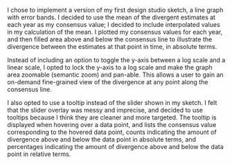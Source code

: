 I chose to implement a version of my first design studio sketch, a line graph with error bands. I decided to use the mean of the divergent estimates at each year as my consensus value; I decided to include interpolated values in my calculation of the mean. I plotted my consensus values for each year, and then filled area above and below the consensus line to illustrate the divergence between the estimates at that point in time, in absolute terms.

Instead of including an option to toggle the y-axis between a log scale and a linear scale, I opted to lock the y-axis to a log scale and make the graph area zoomable (semantic zoom) and pan-able. This allows a user to gain an on-demand fine-grained view of the divergence at any point along the consensus line.

I also opted to use a tooltip instead of the slider shown in my sketch. I felt that the slider overlay was messy and imprecise, and decided to use tooltips because I think they are cleaner and more targeted. The tooltip is displayed when hovering over a data point, and lists the consensus value corresponding to the hovered data point, counts indicating the amount of divergence above and below the data point in absolute terms, and percentages indicating the amount of divergence above and below the data point in relative terms.
